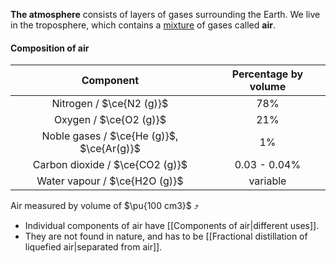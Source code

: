 **The atmosphere** consists of layers of gases surrounding the Earth. We live in the troposphere, which contains a <u>mixture</u> of gases called **air**.

#### Composition of air

|                 Component                 | Percentage by volume |
| :---------------------------------------: | :------------------: |
|         Nitrogen / $\ce{N2 (g)}$          |         78%          |
|          Oxygen / $\ce{O2 (g)}$           |         21%          |
| Noble gases / $\ce{He (g)}$, $\ce{Ar(g)}$ |          1%          |
|      Carbon dioxide / $\ce{CO2 (g)}$      |     0.03 - 0.04%     |
|       Water vapour / $\ce{H2O (g)}$       |       variable       |
Air measured by volume of $\pu{100 cm3}$ ⤴️

- Individual components of air have [[Components of air|different uses]].
- They are not found in nature, and has to be [[Fractional distillation of liquefied air|separated from air]].

